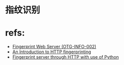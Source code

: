 # 指纹识别


# refs:

- [Fingerprint Web Server (OTG-INFO-002)](https://www.owasp.org/index.php/Fingerprint_Web_Server_(OTG-INFO-002)#Tools)
- [An Introduction to HTTP fingerprinting ](http://www.net-square.com/httprint_paper.html)
- [Fingerprint server through HTTP with use of Python](http://blog.technotesdesk.com/fingerprint-server-through-http-with-use-of-python)